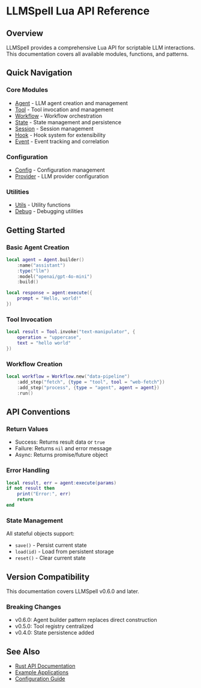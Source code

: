 # LLMSpell Lua API Reference

## Overview
LLMSpell provides a comprehensive Lua API for scriptable LLM interactions. This documentation covers all available modules, functions, and patterns.

## Quick Navigation

### Core Modules
- [Agent](./agent.md) - LLM agent creation and management
- [Tool](./tool.md) - Tool invocation and management
- [Workflow](./workflow.md) - Workflow orchestration
- [State](./state.md) - State management and persistence
- [Session](./session.md) - Session management
- [Hook](./hook.md) - Hook system for extensibility
- [Event](./event.md) - Event tracking and correlation

### Configuration
- [Config](./config.md) - Configuration management
- [Provider](./provider.md) - LLM provider configuration

### Utilities
- [Utils](./utils.md) - Utility functions
- [Debug](./debug.md) - Debugging utilities

## Getting Started

### Basic Agent Creation
```lua
local agent = Agent.builder()
    :name("assistant")
    :type("llm")
    :model("openai/gpt-4o-mini")
    :build()

local response = agent:execute({
    prompt = "Hello, world!"
})
```

### Tool Invocation
```lua
local result = Tool.invoke("text-manipulator", {
    operation = "uppercase",
    text = "hello world"
})
```

### Workflow Creation
```lua
local workflow = Workflow.new("data-pipeline")
    :add_step("fetch", {type = "tool", tool = "web-fetch"})
    :add_step("process", {type = "agent", agent = agent})
    :run()
```

## API Conventions

### Return Values
- Success: Returns result data or `true`
- Failure: Returns `nil` and error message
- Async: Returns promise/future object

### Error Handling
```lua
local result, err = agent:execute(params)
if not result then
    print("Error:", err)
    return
end
```

### State Management
All stateful objects support:
- `save()` - Persist current state
- `load(id)` - Load from persistent storage
- `reset()` - Clear current state

## Version Compatibility

This documentation covers LLMSpell v0.6.0 and later.

### Breaking Changes
- v0.6.0: Agent builder pattern replaces direct construction
- v0.5.0: Tool registry centralized
- v0.4.0: State persistence added

## See Also
- [Rust API Documentation](../rust/index.html)
- [Example Applications](../../../examples/EXAMPLE-INDEX.md)
- [Configuration Guide](../../configuration/README.md)